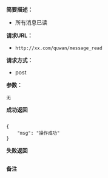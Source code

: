  
**简要描述：** 

- 所有消息已读

**请求URL：** 
- ` http://xx.com/quwan/message_read `
  
**请求方式：**
- post

**参数：** 
```
无

```


 **成功返回**
```

{
    "msg": "操作成功"
}
```

 **失败返回** 

```

```

 **备注** 

